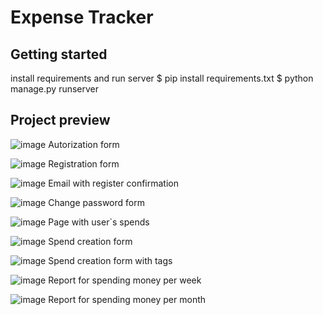 # Expense Tracker

## Getting started
install requirements and run server
$ pip install requirements.txt
$ python manage.py runserver

## Project preview
![image](https://github.com/alamantik18/Expense_Tracker/assets/59261897/dd460cc0-cf5f-403a-86f6-bb2d73c274b5)
Autorization form

![image](https://github.com/alamantik18/Expense_Tracker/assets/59261897/2b2d4f99-e67a-4c57-844d-207f5198c4f5)
Registration form

![image](https://github.com/alamantik18/Expense_Tracker/assets/59261897/18467645-120a-4ae5-bba5-24c41483a7ef)
Email with register confirmation

![image](https://github.com/alamantik18/Expense_Tracker/assets/59261897/f194e3ca-399a-4bce-9b5c-e58d72d64b72)
Change password form

![image](https://github.com/alamantik18/Expense_Tracker/assets/59261897/65cd83e3-c67a-48b3-8364-de09207d7ebb)
Page with user`s spends

![image](https://github.com/alamantik18/Expense_Tracker/assets/59261897/1280cd0d-543b-4684-96c9-939b1aa3f637)
Spend creation form

![image](https://github.com/alamantik18/Expense_Tracker/assets/59261897/f624a4df-fe5b-46a6-84cb-56c7fa4acfc7)
Spend creation form with tags

![image](https://github.com/alamantik18/Expense_Tracker/assets/59261897/7e7c79d6-75dd-4c84-8800-93dbbe97bc02)
Report for spending money per week

![image](https://github.com/alamantik18/Expense_Tracker/assets/59261897/c1b9ea94-217d-41f2-b758-acb30578d79f)
Report for spending money per month
